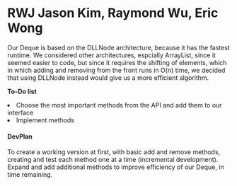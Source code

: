 # RWJ Jason Kim, Raymond Wu, Eric Wong

<p> Our Deque is based on the DLLNode architecture, because it has the fastest runtime. We considered other architectures, espcially ArrayList, since it seemed easier to code, but since it requires the shifting of elements, which in which adding and removing from the front runs in O(n) time, we decided that using DLLNode instead would give us a more efficient algorithm. </p>

<b> To-Do list </b>
  <li> Choose the most important methods from the API and add them to our interface </li>
  <li> Implement methods </li>
  
<h4> DevPlan </h4>
<p> To create a working version at first, with basic add and remove methods, creating and test each method one at a time (incremental development). Expand and add additional methods to improve efficiency of our Deque, in time remaining. </p>

